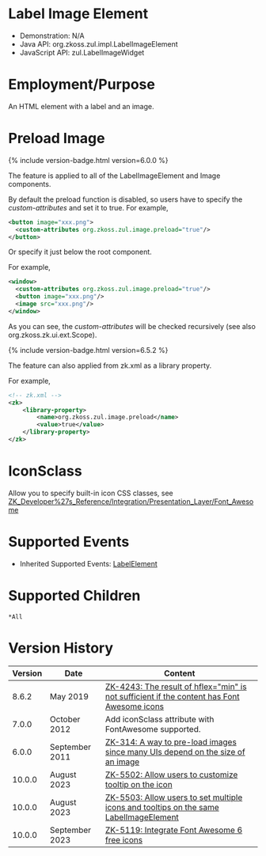 

# Label Image Element

- Demonstration: N/A
- Java API: <javadoc>org.zkoss.zul.impl.LabelImageElement</javadoc>
- JavaScript API:
  <javadoc directory="jsdoc">zul.LabelImageWidget</javadoc>

# Employment/Purpose

An HTML element with a label and an image.

# Preload Image

{% include version-badge.html version=6.0.0 %}

The feature is applied to all of the LabelImageElement and Image
components.

By default the preload function is disabled, so users have to specify
the *custom-attributes* and set it to true. For example,

``` xml
<button image="xxx.png">
  <custom-attributes org.zkoss.zul.image.preload="true"/>
</button>
```

Or specify it just below the root component.

For example,

``` xml
<window>
  <custom-attributes org.zkoss.zul.image.preload="true"/>
  <button image="xxx.png"/>
  <image src="xxx.png"/>
</window>
```

As you can see, the *custom-attributes* will be checked recursively (see
also
<javadoc method="getAttribute(java.lang.String,boolean)">org.zkoss.zk.ui.ext.Scope</javadoc>).

{% include version-badge.html version=6.5.2 %}

The feature can also applied from zk.xml as a library property.

For example,

``` xml
<!-- zk.xml -->
<zk>
    <library-property>
        <name>org.zkoss.zul.image.preload</name>
        <value>true</value>
    </library-property>
</zk>
```

# IconSclass

Allow you to specify built-in icon CSS classes, see
[ZK_Developer%27s_Reference/Integration/Presentation_Layer/Font_Awesome](ZK_Developer%27s_Reference/Integration/Presentation_Layer/Font_Awesome)

# Supported Events

- Inherited Supported Events: [
  LabelElement](ZK_Component_Reference/Base_Components/LabelElement#Supported_Events)

# Supported Children

`*All`

# Version History

| Version | Date           | Content                                                                                                                                |
|---------|----------------|----------------------------------------------------------------------------------------------------------------------------------------|
| 8.6.2   | May 2019       | [ZK-4243: The result of hflex="min" is not sufficient if the content has Font Awesome icons](https://tracker.zkoss.org/browse/ZK-4243) |
| 7.0.0   | October 2012   | Add iconSclass attribute with FontAwesome supported.                                                                                   |
| 6.0.0   | September 2011 | [ZK-314: A way to pre-load images since many UIs depend on the size of an image](http://tracker.zkoss.org/browse/ZK-314)               |
| 10.0.0  | August 2023    | [ZK-5502: Allow users to customize tooltip on the icon](http://tracker.zkoss.org/browse/ZK-5502)                                       |
| 10.0.0  | August 2023    | [ZK-5503: Allow users to set multiple icons and tooltips on the same LabelImageElement](http://tracker.zkoss.org/browse/ZK-5503)       |
| 10.0.0  | September 2023 | [ZK-5119: Integrate Font Awesome 6 free icons](http://tracker.zkoss.org/browse/ZK-5119)                                                |


